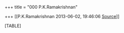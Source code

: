 +++
title = "000 P.K.Ramakrishnan"

+++
[[P.K.Ramakrishnan	2013-06-02, 19:46:06 [Source](https://groups.google.com/g/samskrita/c/aL9O4UriRJk)]]



[TABLE]

